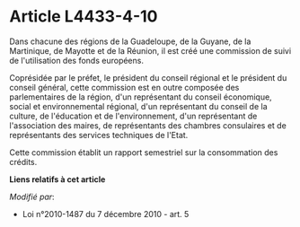 # Article L4433-4-10

Dans chacune des régions de la Guadeloupe, de la Guyane, de la Martinique, de Mayotte et de la Réunion, il est créé une
commission de suivi de l'utilisation des fonds européens. 

Coprésidée par le préfet, le président du conseil régional et le président du conseil général, cette commission est en outre
composée des parlementaires de la région, d'un représentant du conseil économique, social et environnemental régional, d'un
représentant du conseil de la culture, de l'éducation et de l'environnement, d'un représentant de l'association des maires,
de représentants des chambres consulaires et de représentants des services techniques de l'Etat. 

Cette commission établit un rapport semestriel sur la consommation des crédits.

**Liens relatifs à cet article**

_Modifié par_:

  - Loi n°2010-1487 du 7 décembre 2010 - art. 5
